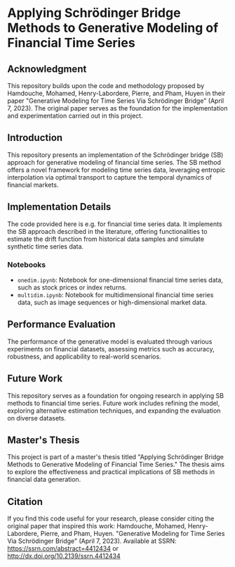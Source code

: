 # Applying Schrödinger Bridge Methods to Generative Modeling of Financial Time Series

## Acknowledgment
This repository builds upon the code and methodology proposed by Hamdouche, Mohamed, Henry-Labordere, Pierre, and Pham, Huyen in their paper "Generative Modeling for Time Series Via Schrödinger Bridge" (April 7, 2023). The original paper serves as the foundation for the implementation and experimentation carried out in this project.

## Introduction
This repository presents an implementation of the Schrödinger bridge (SB) approach for generative modeling of financial time series. The SB method offers a novel framework for modeling time series data, leveraging entropic interpolation via optimal transport to capture the temporal dynamics of financial markets. 

## Implementation Details
The code provided here is e.g. for financial time series data. It implements the SB approach described in the literature, offering functionalities to estimate the drift function from historical data samples and simulate synthetic time series data.

### Notebooks
- `onedim.ipynb`: Notebook for one-dimensional financial time series data, such as stock prices or index returns.
- `multidim.ipynb`: Notebook for multidimensional financial time series data, such as image sequences or high-dimensional market data.


## Performance Evaluation
The performance of the generative model is evaluated through various experiments on financial datasets, assessing metrics such as accuracy, robustness, and applicability to real-world scenarios.

## Future Work
This repository serves as a foundation for ongoing research in applying SB methods to financial time series. Future work includes refining the model, exploring alternative estimation techniques, and expanding the evaluation on diverse datasets.

## Master's Thesis
This project is part of a master's thesis titled "Applying Schrödinger Bridge Methods to Generative Modeling of Financial Time Series." The thesis aims to explore the effectiveness and practical implications of SB methods in financial data generation.

## Citation
If you find this code useful for your research, please consider citing the original paper that inspired this work:
Hamdouche, Mohamed, Henry-Labordere, Pierre, and Pham, Huyen. "Generative Modeling for Time Series Via Schrödinger Bridge" (April 7, 2023). Available at SSRN: https://ssrn.com/abstract=4412434 or http://dx.doi.org/10.2139/ssrn.4412434

